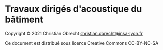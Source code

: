 # Travaux dirigés d'acoustique du bâtiment

Copyright © 2021 Christian Obrecht <christian.obrecht@insa-lyon.fr>

Ce document est distribué sous licence Creative Commons CC-BY-NC-SA
